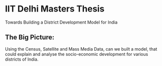 # IIT Delhi Masters Thesis
Towards Building a District Development Model for India

## The Big Picture:
Using the Census, Satellite and Mass Media Data, can we built a model, that could explain and analyse the socio-economic development for various districts of India.

